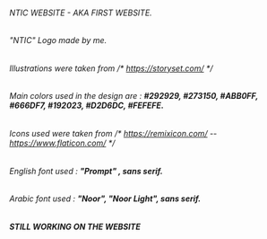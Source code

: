 
######      NTIC WEBSITE - AKA FIRST WEBSITE.


######      "NTIC" Logo made by me.


######      Illustrations were taken from /* https://storyset.com/  */


######      Main colors used in the design are :  ***#292929, #273150, #ABB0FF, #666DF7, #192023, #D2D6DC, #FEFEFE.***


######      Icons used were taken from /* https://remixicon.com/ -- https://www.flaticon.com/ */


######     English font used : ***"Prompt" , sans serif.***


######     Arabic font used : ***"Noor", "Noor Light", sans serif.***


######     ***STILL WORKING ON THE WEBSITE***


